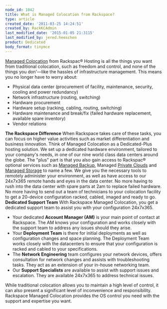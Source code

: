 ```yaml
---
node_id: 1042
title: What is Managed Colocation from Rackspace?
type: article
created_date: '2011-03-25 14:24:51'
created_by: RackKCAdmin
last_modified_date: '2015-01-05 21:3115'
last_modified_by: jered.heeschen
product: Dedicated
body_format: tinymce
---
```


[Managed
Colocation](http://www.rackspace.com/managed_hosting/managed_colocation/index.php)
from Rackspac&reg; Hosting is all the things you want from traditional
colocation, such as freedom and control, and none of the things you
don'&mdash;like the hassles of infrastructure management. This means you no
longer have to worry about:  

-   Physical data center (procurement of facility, maintenance,
    security, cooling and power redundancy)
-   Network infrastructure (routing, switching)
-   Hardware procurement
-   Hardware setup (racking, cabling, routing, switching)
-   Hardware maintenance and break/fix (failed hardware replacement,
    available spare inventory)
-   Vendor relations

  **The Rackspace Difference**   When Rackspace takes care of these
tasks, you can focus on higher value activities such as market
differentiation and business innovation. Think of Managed Colocation as
a Dedicated-Plus hosting solution. We set up a dedicated hardware
environment, tailored to your company's needs, in one of our nine world
class data centers around the globe. The "plus" part is that you also
gain access to Rackspac&reg; optional services such as [Managed
Backup](http://www.rackspace.com/managed_hosting/services/storage/managedbackup.php),
Managed [Private
Clouds](http://www.rackspace.com/managed_hosting/private_cloud/index.php)
and [Managed
Storage](http://www.rackspace.com/managed_hosting/services/storage/index.php)
to name a few. We give you the necessary tools to remotely administer
your environment, as well as have access to our 24x7x365 remote hands
and eyes in the data center. No more having to rush into the data center
with spare parts at 2am to replace failed hardware. No more having to
send out a team of technicians to your colocation facility to get a
20-device configuration racked, cabled, imaged and ready to go.  
**Dedicated Support Team**   With Rackspace Managed Colocation, you get
a dedicated support team to assist you with your configuration 24x7x365.
 

-   Your dedicated **Account Manager (AM)** is your main point of
    contact at Rackspace. The AM knows your configuration and works
    closely with the support team to address any issues should they
    arise.
-   Your **Deployment Team** is there for initial deployments as well as
    configuration changes and space planning. The Deployment Team works
    closely with the datacenters to ensure that your configuration is
    racked and cabled to your specifications.
-   The **Network Engineering** team configures your network devices,
    offers consultation for network changes and assists with
    troubleshooting tasks. They act as an extension of your in-house
    networking team.
-   Our **Support Specialists** are available to assist with support
    issues and escalation. They are available 24x7x365 to address
    technical issues.

  While traditional colocation allows you to maintain a high level of
control, it can also present a significant level of inconvenience and
responsibility. Rackspace Managed Colocation provides the OS control you
need with the support and expertise you want.

